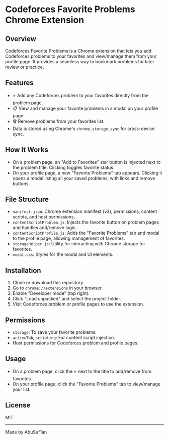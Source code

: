 # Codeforces Favorite Problems Chrome Extension

## Overview
Codeforces Favorite Problems is a Chrome extension that lets you add Codeforces problems to your favorites and view/manage them from your profile page. It provides a seamless way to bookmark problems for later review or practice.

## Features
- ⭐ Add any Codeforces problem to your favorites directly from the problem page.
- 📋 View and manage your favorite problems in a modal on your profile page.
- 🗑️ Remove problems from your favorites list.
- Data is stored using Chrome's `chrome.storage.sync` for cross-device sync.

## How It Works
- On a problem page, an "Add to Favorites" star button is injected next to the problem title. Clicking toggles favorite status.
- On your profile page, a new "Favorite Problems" tab appears. Clicking it opens a modal listing all your saved problems, with links and remove buttons.

## File Structure
- `manifest.json`: Chrome extension manifest (v3), permissions, content scripts, and host permissions.
- `contentScriptProblem.js`: Injects the favorite button on problem pages and handles add/remove logic.
- `contentScriptProfile.js`: Adds the "Favorite Problems" tab and modal to the profile page, allowing management of favorites.
- `storageHelper.js`: Utility for interacting with Chrome storage for favorites.
- `modal.css`: Styles for the modal and UI elements.

## Installation
1. Clone or download this repository.
2. Go to `chrome://extensions` in your browser.
3. Enable "Developer mode" (top right).
4. Click "Load unpacked" and select the project folder.
5. Visit Codeforces problem or profile pages to use the extension.

## Permissions
- `storage`: To save your favorite problems.
- `activeTab`, `scripting`: For content script injection.
- Host permissions for Codeforces problem and profile pages.

## Usage
- On a problem page, click the ⭐ next to the title to add/remove from favorites.
- On your profile page, click the "Favorite Problems" tab to view/manage your list.

## License
MIT

---
Made by AbuSuf1an
